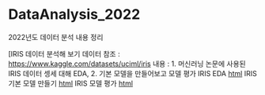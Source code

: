 # DataAnalysis_2022
2022년도 데이터 분석 내용 정리


[IRIS 데이터 분석해 보기
  데이터 참조 : https://www.kaggle.com/datasets/uciml/iris
  내용 : 1. 머신러닝 논문에 사용된 IRIS 데이터 셍세 대해 EDA, 
         2. 기본 모델을 만들어보고 모델 평가
  IRIS EDA [html]()
  IRIS 기본 모델 만들기 [html]()
  IRIS 모델 평가 [html]()
